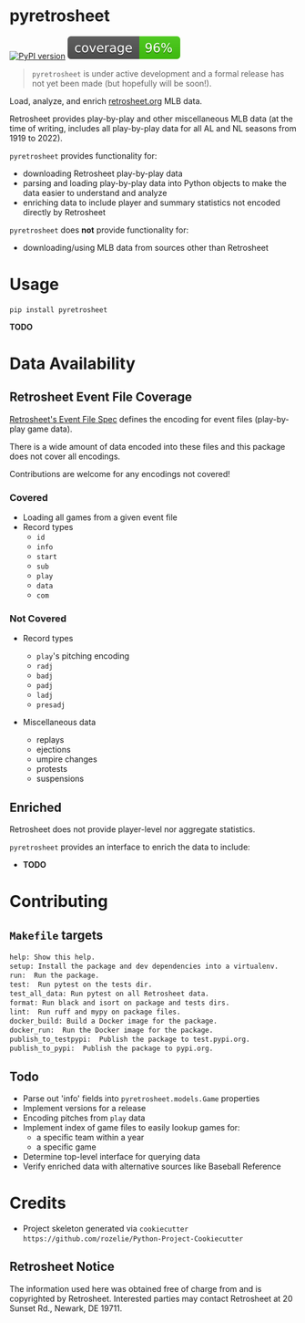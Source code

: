 # pyretrosheet

[![PyPI version](https://badge.fury.io/py/pyretrosheet.svg)](https://badge.fury.io/py/pyretrosheet) ![Coverage](assets/coverage.svg)

> `pyretrosheet` is under active development and a formal release has not yet been made (but hopefully will be soon!).

Load, analyze, and enrich [retrosheet.org](https://www.retrosheet.org) MLB data.

Retrosheet provides play-by-play and other miscellaneous MLB data (at the time of writing, includes all play-by-play 
data for all AL and NL seasons from 1919 to 2022).

`pyretrosheet` provides functionality for:
- downloading Retrosheet play-by-play data
- parsing and loading play-by-play data into Python objects to make the data easier to understand and analyze
- enriching data to include player and summary statistics not encoded directly by Retrosheet

`pyretrosheet` does **not** provide functionality for:
- downloading/using MLB data from sources other than Retrosheet

# Usage
```
pip install pyretrosheet
```

**TODO**

# Data Availability
## Retrosheet Event File Coverage
[Retrosheet's Event File Spec](https://www.retrosheet.org/eventfile.htm) defines the encoding for event files 
(play-by-play game data).

There is a wide amount of data encoded into these files and this package does not cover all encodings.

Contributions are welcome for any encodings not covered!

### Covered
- Loading all games from a given event file
- Record types
  - `id`
  - `info`
  - `start`
  - `sub`
  - `play`
  - `data`
  - `com`

### Not Covered
- Record types
  - `play`'s pitching encoding
  - `radj`
  - `badj`
  - `padj`
  - `ladj`
  - `presadj`

- Miscellaneous data
  - replays
  - ejections
  - umpire changes
  - protests
  - suspensions

## Enriched
Retrosheet does not provide player-level nor aggregate statistics.

`pyretrosheet` provides an interface to enrich the data to include:
- **TODO**

# Contributing
## `Makefile` targets
```
help: Show this help.
setup: Install the package and dev dependencies into a virtualenv.
run:  Run the package.
test:  Run pytest on the tests dir.
test_all_data: Run pytest on all Retrosheet data.
format: Run black and isort on package and tests dirs.
lint:  Run ruff and mypy on package files.
docker_build: Build a Docker image for the package.
docker_run:  Run the Docker image for the package.
publish_to_testpypi:  Publish the package to test.pypi.org.
publish_to_pypi:  Publish the package to pypi.org.
```

## Todo
- Parse out 'info' fields into `pyretrosheet.models.Game` properties
- Implement versions for a release
- Encoding pitches from `play` data
- Implement index of game files to easily lookup games for:
    - a specific team within a year
    - a specific game
- Determine top-level interface for querying data
- Verify enriched data with alternative sources like Baseball Reference

# Credits
- Project skeleton generated via `cookiecutter https://github.com/rozelie/Python-Project-Cookiecutter`

## Retrosheet Notice
The information used here was obtained free of charge from and is copyrighted by Retrosheet. Interested
parties may contact Retrosheet at 20 Sunset Rd., Newark, DE 19711.